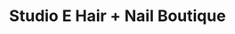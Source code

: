 ---
title: "Studio E Hair + Nail Boutique"
url: /port-clinton/studio-e-hair-nail-boutique/
shop: hairdresser
---